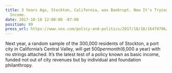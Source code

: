 ```yaml
---
title: 3 Years Ago, Stockton, California, was Bankrupt. Now It's Trying Out a Basic
  Income.
date: 2017-10-18 12:00:00 -07:00
position: 99
press_url: https://www.vox.com/policy-and-politics/2017/10/18/16479796/stockton-california-basic-income-economic-security-experiment
---
```


Next year, a random sample of the 300,000 residents of Stockton, a port city in California’s Central Valley, will get $500 per month ($6,000 a year) with no strings attached. It’s the latest test of a policy known as basic income, funded not out of city revenues but by individual and foundation philanthropy.
